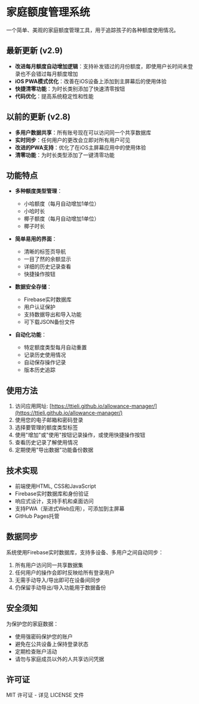 # 家庭额度管理系统

一个简单、美观的家庭额度管理工具，用于追踪孩子的各种额度使用情况。

## 最新更新 (v2.9)

- **改进每月额度自动增加逻辑**：支持补发错过的月份额度，即使用户长时间未登录也不会错过每月额度增加
- **iOS PWA模式优化**：改善在iOS设备上添加到主屏幕后的使用体验
- **快捷清零功能**：为时长类别添加了快速清零按钮
- **代码优化**：提高系统稳定性和性能

## 以前的更新 (v2.8)

- **多用户数据共享**：所有账号现在可以访问同一个共享数据库
- **实时同步**：任何用户的更改会立即对所有用户可见
- **改进的PWA支持**：优化了在iOS主屏幕应用中的使用体验
- **清零功能**：为时长类型添加了一键清零功能

## 功能特点

- **多种额度类型管理**：
  - 小哈额度（每月自动增加1单位）
  - 小哈时长
  - 椰子额度（每月自动增加1单位）
  - 椰子时长

- **简单易用的界面**：
  - 清晰的标签页导航
  - 一目了然的余额显示
  - 详细的历史记录查看
  - 快捷操作按钮

- **数据安全存储**：
  - Firebase实时数据库
  - 用户认证保护
  - 支持数据导出和导入功能
  - 可下载JSON备份文件

- **自动化功能**：
  - 特定额度类型每月自动重置
  - 记录历史使用情况
  - 自动保存操作记录
  - 版本历史追踪

## 使用方法

1. 访问应用网址: [https://ttieli.github.io/allowance-manager/](https://ttieli.github.io/allowance-manager/)
2. 使用您的电子邮箱和密码登录
3. 选择要管理的额度类型标签
4. 使用"增加"或"使用"按钮记录操作，或使用快捷操作按钮
5. 查看历史记录了解使用情况
6. 定期使用"导出数据"功能备份数据

## 技术实现

- 前端使用HTML, CSS和JavaScript
- Firebase实时数据库和身份验证
- 响应式设计，支持手机和桌面访问
- 支持PWA（渐进式Web应用），可添加到主屏幕
- GitHub Pages托管

## 数据同步

系统使用Firebase实时数据库，支持多设备、多用户之间自动同步：

1. 所有用户访问同一共享数据集
2. 任何用户的操作会即时反映给所有登录用户
3. 无需手动导入/导出即可在设备间同步
4. 仍保留手动导出/导入功能用于数据备份

## 安全须知

为保护您的家庭数据：
- 使用强密码保护您的账户
- 避免在公共设备上保持登录状态
- 定期检查账户活动
- 请勿与家庭成员以外的人共享访问凭据

## 许可证

MIT 许可证 - 详见 LICENSE 文件 
